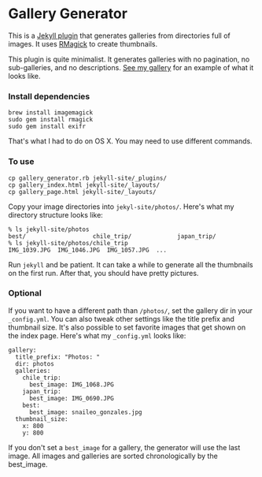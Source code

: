 # Gallery Generator

This is a [Jekyll plugin](https://github.com/mojombo/jekyll/wiki/Plugins) that generates galleries from directories full of images. It uses [RMagick](http://rmagick.rubyforge.org/) to create thumbnails.

This plugin is quite minimalist. It generates galleries with no pagination, no sub-galleries, and no descriptions. [See my gallery](http://geoff.greer.fm/photos/) for an example of what it looks like.


### Install dependencies

    brew install imagemagick
    sudo gem install rmagick
    sudo gem install exifr

That's what I had to do on OS X. You may need to use different commands.

### To use

    cp gallery_generator.rb jekyll-site/_plugins/
    cp gallery_index.html jekyll-site/_layouts/
    cp gallery_page.html jekyll-site/_layouts/

Copy your image directories into `jekyl-site/photos/`. Here's what my directory structure looks like:

    % ls jekyll-site/photos
    best/                   chile_trip/             japan_trip/
    % ls jekyll-site/photos/chile_trip
    IMG_1039.JPG  IMG_1046.JPG  IMG_1057.JPG  ...

Run `jekyll` and be patient. It can take a while to generate all the thumbnails on the first run. After that, you should have pretty pictures.

### Optional

If you want to have a different path than `/photos/`, set the gallery dir in your `_config.yml`. You can also tweak other settings like the title prefix and thumbnail size. It's also possible to set favorite images that get shown on the index page. Here's what my `_config.yml` looks like:

    gallery:
      title_prefix: "Photos: "
      dir: photos
      galleries:
        chile_trip:
          best_image: IMG_1068.JPG
        japan_trip:
          best_image: IMG_0690.JPG
        best:
          best_image: snaileo_gonzales.jpg
      thumbnail_size:
        x: 800
        y: 800

If you don't set a `best_image` for a gallery, the generator will use the last image. All images and galleries are sorted chronologically by the best_image.
